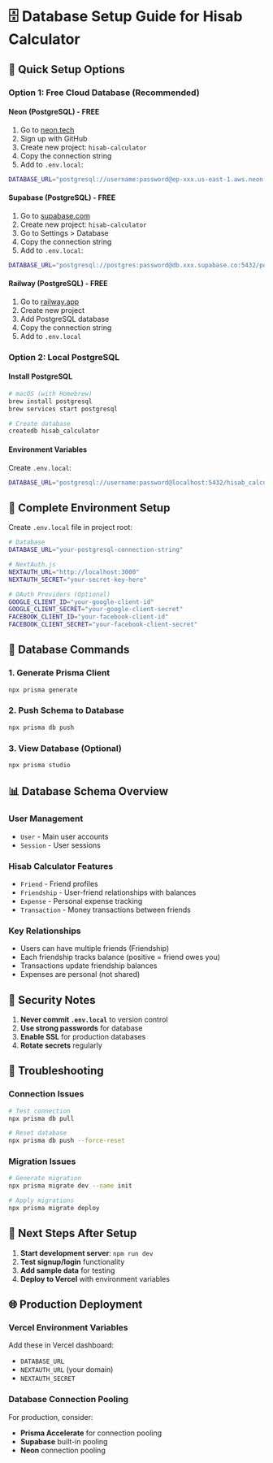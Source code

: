 # 🗄️ Database Setup Guide for Hisab Calculator

## 🚀 Quick Setup Options

### Option 1: Free Cloud Database (Recommended)

#### **Neon (PostgreSQL) - FREE**
1. Go to [neon.tech](https://neon.tech)
2. Sign up with GitHub
3. Create new project: `hisab-calculator`
4. Copy the connection string
5. Add to `.env.local`:
```bash
DATABASE_URL="postgresql://username:password@ep-xxx.us-east-1.aws.neon.tech/hisab_calculator?sslmode=require"
```

#### **Supabase (PostgreSQL) - FREE**
1. Go to [supabase.com](https://supabase.com)
2. Create new project: `hisab-calculator`
3. Go to Settings > Database
4. Copy the connection string
5. Add to `.env.local`:
```bash
DATABASE_URL="postgresql://postgres:password@db.xxx.supabase.co:5432/postgres"
```

#### **Railway (PostgreSQL) - FREE**
1. Go to [railway.app](https://railway.app)
2. Create new project
3. Add PostgreSQL database
4. Copy the connection string
5. Add to `.env.local`

### Option 2: Local PostgreSQL

#### **Install PostgreSQL**
```bash
# macOS (with Homebrew)
brew install postgresql
brew services start postgresql

# Create database
createdb hisab_calculator
```

#### **Environment Variables**
Create `.env.local`:
```bash
DATABASE_URL="postgresql://username:password@localhost:5432/hisab_calculator"
```

## 🔧 Complete Environment Setup

Create `.env.local` file in project root:

```bash
# Database
DATABASE_URL="your-postgresql-connection-string"

# NextAuth.js
NEXTAUTH_URL="http://localhost:3000"
NEXTAUTH_SECRET="your-secret-key-here"

# OAuth Providers (Optional)
GOOGLE_CLIENT_ID="your-google-client-id"
GOOGLE_CLIENT_SECRET="your-google-client-secret"
FACEBOOK_CLIENT_ID="your-facebook-client-id"
FACEBOOK_CLIENT_SECRET="your-facebook-client-secret"
```

## 🚀 Database Commands

### 1. Generate Prisma Client
```bash
npx prisma generate
```

### 2. Push Schema to Database
```bash
npx prisma db push
```

### 3. View Database (Optional)
```bash
npx prisma studio
```

## 📊 Database Schema Overview

### **User Management**
- `User` - Main user accounts
- `Session` - User sessions

### **Hisab Calculator Features**
- `Friend` - Friend profiles
- `Friendship` - User-friend relationships with balances
- `Expense` - Personal expense tracking
- `Transaction` - Money transactions between friends

### **Key Relationships**
- Users can have multiple friends (Friendship)
- Each friendship tracks balance (positive = friend owes you)
- Transactions update friendship balances
- Expenses are personal (not shared)

## 🔐 Security Notes

1. **Never commit `.env.local`** to version control
2. **Use strong passwords** for database
3. **Enable SSL** for production databases
4. **Rotate secrets** regularly

## 🚨 Troubleshooting

### Connection Issues
```bash
# Test connection
npx prisma db pull

# Reset database
npx prisma db push --force-reset
```

### Migration Issues
```bash
# Generate migration
npx prisma migrate dev --name init

# Apply migrations
npx prisma migrate deploy
```

## 📱 Next Steps After Setup

1. **Start development server**: `npm run dev`
2. **Test signup/login** functionality
3. **Add sample data** for testing
4. **Deploy to Vercel** with environment variables

## 🌐 Production Deployment

### Vercel Environment Variables
Add these in Vercel dashboard:
- `DATABASE_URL`
- `NEXTAUTH_URL` (your domain)
- `NEXTAUTH_SECRET`

### Database Connection Pooling
For production, consider:
- **Prisma Accelerate** for connection pooling
- **Supabase** built-in pooling
- **Neon** connection pooling
